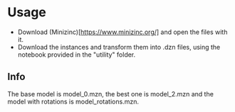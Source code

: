 # Usage
- Download (Minizinc)[https://www.minizinc.org/] and open the files with it.
- Download the instances and transform them into .dzn files, using the notebook provided in the "utility" folder.

## Info
The base model is model\_0.mzn, the best one is model\_2.mzn and the model with rotations is model\_rotations.mzn.
